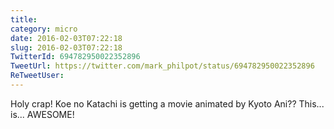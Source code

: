 ```yaml
---
title: 
category: micro
date: 2016-02-03T07:22:18
slug: 2016-02-03T07:22:18
TwitterId: 694782950022352896
TweetUrl: https://twitter.com/mark_philpot/status/694782950022352896
ReTweetUser: 
---
```


Holy crap! Koe no Katachi is getting a movie animated by Kyoto Ani?? This... is... AWESOME!